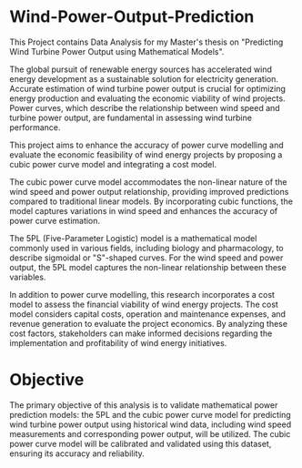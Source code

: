 # Wind-Power-Output-Prediction

This Project contains Data Analysis for my Master's thesis on "Predicting Wind Turbine Power Output using Mathematical Models".

The global pursuit of renewable energy sources has accelerated wind energy development as a sustainable solution for electricity generation. Accurate estimation of wind turbine power output is crucial for optimizing energy production and evaluating the economic viability of wind projects. Power curves, which describe the relationship between wind speed and turbine power output, are fundamental in assessing wind turbine performance.

This project aims to enhance the accuracy of power curve modelling and evaluate the economic feasibility of wind energy projects by proposing a cubic power curve model and integrating a cost model.

The cubic power curve model accommodates the non-linear nature of the wind speed and power output relationship, providing improved predictions compared to traditional linear models. By incorporating cubic functions, the model captures variations in wind speed and enhances the accuracy of power curve estimation.

The 5PL (Five-Parameter Logistic) model is a mathematical model commonly used in various fields, including biology and pharmacology, to describe sigmoidal or "S"-shaped curves. For the wind speed and power output, the 5PL model captures the non-linear relationship between these variables.

In addition to power curve modelling, this research incorporates a cost model to assess the financial viability of wind energy projects. The cost model considers capital costs, operation and maintenance expenses, and revenue generation to evaluate the project economics. By analyzing these cost factors, stakeholders can make informed decisions regarding the implementation and profitability of wind energy initiatives.

# Objective
The primary objective of this analysis is to validate mathematical power prediction models: the 5PL and the cubic power curve model for predicting wind turbine power output using historical wind data, including wind speed measurements and corresponding power output, will be utilized. The cubic power curve model will be calibrated and validated using this dataset, ensuring its accuracy and reliability.
